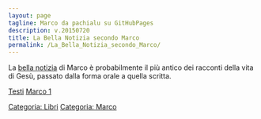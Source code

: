 ```yaml
---
layout: page
tagline: Marco da pachialu su GitHubPages
description: v.20150720
title: La Bella Notizia secondo Marco
permalink: /La_Bella_Notizia_secondo_Marco/
---
```


La [bella notizia](/G/bella_notizia "wikilink") di Marco è probabilmente il più antico dei racconti della vita di Gesù, passato dalla forma orale a quella scritta.

[Testi](/:Categoria:Marco "wikilink")
[Marco 1](pages/Mc01.html)

[Categoria: Libri](/Categoria:_Libri "wikilink") [Categoria: Marco](/Categoria:_Marco "wikilink")